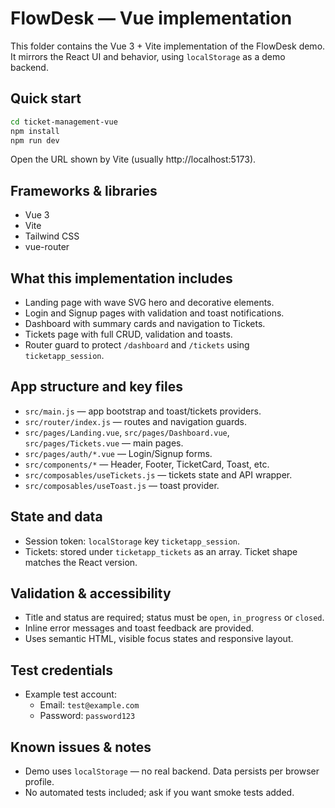 # FlowDesk — Vue implementation

This folder contains the Vue 3 + Vite implementation of the FlowDesk demo. It mirrors the React UI and behavior, using `localStorage` as a demo backend.

## Quick start

```bash
cd ticket-management-vue
npm install
npm run dev
```

Open the URL shown by Vite (usually http://localhost:5173).

## Frameworks & libraries

- Vue 3
- Vite
- Tailwind CSS
- vue-router

## What this implementation includes

- Landing page with wave SVG hero and decorative elements.
- Login and Signup pages with validation and toast notifications.
- Dashboard with summary cards and navigation to Tickets.
- Tickets page with full CRUD, validation and toasts.
- Router guard to protect `/dashboard` and `/tickets` using `ticketapp_session`.

## App structure and key files

- `src/main.js` — app bootstrap and toast/tickets providers.
- `src/router/index.js` — routes and navigation guards.
- `src/pages/Landing.vue`, `src/pages/Dashboard.vue`, `src/pages/Tickets.vue` — main pages.
- `src/pages/auth/*.vue` — Login/Signup forms.
- `src/components/*` — Header, Footer, TicketCard, Toast, etc.
- `src/composables/useTickets.js` — tickets state and API wrapper.
- `src/composables/useToast.js` — toast provider.

## State and data

- Session token: `localStorage` key `ticketapp_session`.
- Tickets: stored under `ticketapp_tickets` as an array. Ticket shape matches the React version.

## Validation & accessibility

- Title and status are required; status must be `open`, `in_progress` or `closed`.
- Inline error messages and toast feedback are provided.
- Uses semantic HTML, visible focus states and responsive layout.

## Test credentials

- Example test account:
  - Email: `test@example.com`
  - Password: `password123`


## Known issues & notes

- Demo uses `localStorage` — no real backend. Data persists per browser profile.
- No automated tests included; ask if you want smoke tests added.

